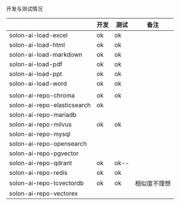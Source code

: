 

开发与测试情况

|                             | 开发  | 测试   | 备注     |
|-----------------------------|-----|------|--------|
| solon-ai-load-excel         | ok  | ok   |        |
| solon-ai-load-html          | ok  | ok   |        |
| solon-ai-load-markdown      | ok  | ok   |        |
| solon-ai-load-pdf           | ok  | ok   |        |
| solon-ai-load-ppt           | ok  | ok   |        |
| solon-ai-load-word          | ok  | ok   |        |
|                             |     |      |        |
| solon-ai-repo-chroma        | ok  | ok   |        |
| solon-ai-repo-elasticsearch | ok  |      |        |
| solon-ai-repo-mariadb       |     |      |        |
| solon-ai-repo-milvus        | ok  | ok   |        |
| solon-ai-repo-mysql         |     |      |        |
| solon-ai-repo-opensearch    |     |      |        |
| solon-ai-repo-pgvector      |     |      |        |
| solon-ai-repo-qdrant        | ok  | ok-- |        |
| solon-ai-repo-redis         | ok  | ok   |        |
| solon-ai-repo-tcvectordb    | ok  | ok   | 相似度不理想 |
| solon-ai-repo-vectorex      |     |      |        |
